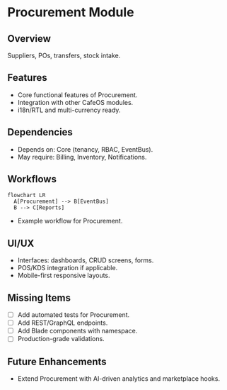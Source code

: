 # Procurement Module

## Overview
Suppliers, POs, transfers, stock intake.

## Features
- Core functional features of Procurement.
- Integration with other CafeOS modules.
- i18n/RTL and multi-currency ready.

## Dependencies
- Depends on: Core (tenancy, RBAC, EventBus).
- May require: Billing, Inventory, Notifications.

## Workflows
```mermaid
flowchart LR
  A[Procurement] --> B[EventBus]
  B --> C[Reports]
```
- Example workflow for Procurement.

## UI/UX
- Interfaces: dashboards, CRUD screens, forms.
- POS/KDS integration if applicable.
- Mobile-first responsive layouts.

## Missing Items
- [ ] Add automated tests for Procurement.
- [ ] Add REST/GraphQL endpoints.
- [ ] Add Blade components with namespace.
- [ ] Production-grade validations.

## Future Enhancements
- Extend Procurement with AI-driven analytics and marketplace hooks.
